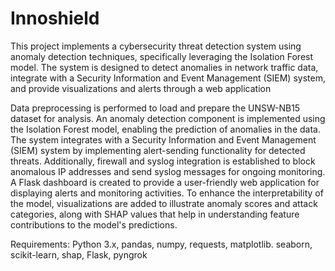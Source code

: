 # Innoshield
This project implements a cybersecurity threat detection system using anomaly detection techniques, specifically leveraging the Isolation Forest model. The system is designed to detect anomalies in network traffic data, integrate with a Security Information and Event Management (SIEM) system, and provide visualizations and alerts through a web application

Data preprocessing is performed to load and prepare the UNSW-NB15 dataset for analysis. An anomaly detection component is implemented using the Isolation Forest model, enabling the prediction of anomalies in the data. The system integrates with a Security Information and Event Management (SIEM) system by implementing alert-sending functionality for detected threats. Additionally, firewall and syslog integration is established to block anomalous IP addresses and send syslog messages for ongoing monitoring. A Flask dashboard is created to provide a user-friendly web application for displaying alerts and monitoring activities. To enhance the interpretability of the model, visualizations are added to illustrate anomaly scores and attack categories, along with SHAP values that help in understanding feature contributions to the model's predictions.

Requirements: 
Python 3.x, pandas, numpy, requests, matplotlib. seaborn, scikit-learn, shap, Flask, pyngrok
